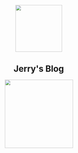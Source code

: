 <div align="center">
	<img width="154" src="https://s2.loli.net/2022/01/10/sY2oOQdmGFcT7We.png">
    <h1>Jerry's Blog</h1>
    <img width="225" src="https://s2.loli.net/2022/01/10/5wQj469ieUX8xmP.png">
</div>


